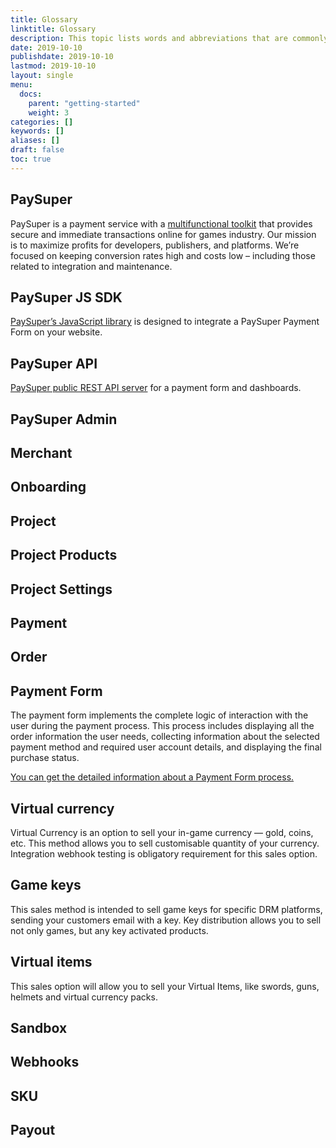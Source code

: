 ```yaml
---
title: Glossary
linktitle: Glossary
description: This topic lists words and abbreviations that are commonly used in the PaySuper documentation and community.
date: 2019-10-10
publishdate: 2019-10-10
lastmod: 2019-10-10
layout: single
menu:
  docs:
    parent: "getting-started"
    weight: 3
categories: []
keywords: []
aliases: []
draft: false
toc: true
---
```


## PaySuper
PaySuper is a payment service with a [multifunctional toolkit](https://github.com/paysuper) that provides secure and immediate transactions online for games industry.
Our mission is to maximize profits for developers, publishers, and platforms. We’re focused on keeping conversion rates high and costs low – including those related to integration and maintenance.

## PaySuper JS SDK
[PaySuper’s JavaScript library](https://github.com/paysuper/paysuper-js-sdk) is designed to integrate a PaySuper Payment Form on your website.

## PaySuper API
[PaySuper public REST API server](https://github.com/paysuper/paysuper-management-api) for a payment form and dashboards.

## PaySuper Admin

## Merchant

## Onboarding

## Project

## Project Products

## Project Settings

## Payment

## Order

## Payment Form
The payment form implements the complete logic of interaction with the user during the payment process. This process includes displaying all the order information the user needs, collecting information about the selected payment method and required user account details, and displaying the final purchase status.

[You can get the detailed information about a Payment Form process.](/payments/payment-form/)

## Virtual currency
Virtual Currency is an option to sell your in-game currency — gold, coins, etc. This method allows you to sell customisable quantity of your currency. Integration webhook testing is obligatory requirement for this sales option.

## Game keys
This sales method is intended to sell game keys for specific DRM platforms, sending your customers email with a key. Key distribution allows you to sell not only games, but any key activated products.

## Virtual items
This sales option will allow you to sell your Virtual Items, like swords, guns, helmets and virtual currency packs.

## Sandbox

## Webhooks

## SKU

## Payout

